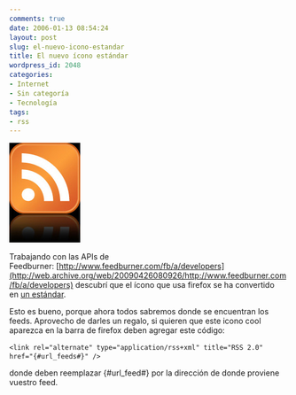 ```yaml
---
comments: true
date: 2006-01-13 08:54:24
layout: post
slug: el-nuevo-icono-estandar
title: El nuevo ícono estándar
wordpress_id: 2048
categories:
- Internet
- Sin categoría
- Tecnología
tags:
- rss
---
```


![](logo.jpg)

Trabajando con las APIs de Feedburner: [http://www.feedburner.com/fb/a/developers](http://web.archive.org/web/20090426080926/http://www.feedburner.com/fb/a/developers) descubrí que el ícono que usa firefox se ha convertido en [un estándar](http://web.archive.org/web/20090426080926/http://feedicons.com/).

Esto es bueno, porque ahora todos sabremos donde se encuentran los feeds.
Aprovecho de darles un regalo, si quieren que este icono cool aparezca en la barra de firefox deben agregar
este código:


```
<link rel="alternate" type="application/rss+xml" title="RSS 2.0" href="{#url_feeds#}" />
```

donde deben reemplazar {#url_feed#} por la dirección de donde proviene vuestro feed.


